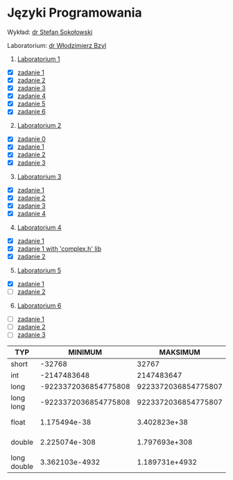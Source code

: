 # Języki Programowania

Wykład: [dr Stefan Sokołowski](http://sigma.ug.edu.pl/~stefan/Dydaktyka/JezProg)

Laboratorium: [dr Włodzimierz Bzyl](http://wbzyl.inf.ug.edu.pl/c)

1. [Laboratorium 1](lab1)
  * [x] [zadanie 1](lab1/zad1.c)
  * [x] [zadanie 2](lab1/zad2.c)
  * [x] [zadanie 3](lab1/zad3.c)
  * [x] [zadanie 4](lab1/zad4.c)
  * [x] [zadanie 5](lab1/zad5.c)
  * [x] [zadanie 6](lab1/zad6.c)

2. [Laboratorium 2](lab2)

  * [x] [zadanie 0](lab2/zad0.c)
  * [x] [zadanie 1](lab2/zad1.c)
  * [x] [zadanie 2](lab2/zad2.c)
  * [x] [zadanie 3](lab2/zad3.c)

3. [Laboratorium 3](lab3)
  * [x] [zadanie 1](lab3/zad1.c)
  * [x] [zadanie 2](lab3/zad2.c)
  * [x] [zadanie 3](lab3/zad3.c)
  * [x] [zadanie 4](lab3/zad4.c)

4. [Laboratorium 4](lab4)
  * [x] [zadanie 1](lab4/zad1.c)
  * [x] [zadanie 1 with 'complex.h' lib](lab4/zad1_with_complexh.c)
  * [x] [zadanie 2](lab4/zad2.c)

5. [Laboratorium 5](lab5)
  * [x] [zadanie 1](lab5/zad1.c)
  * [ ] [zadanie 2](lab5/zad2.c)

6. [Laboratorium 6](lab6)
  * [ ] [zadanie 1](lab6/zad1.c)
  * [ ] [zadanie 2](lab6/zad2.c)
  * [ ] [zadanie 3](lab6/zad3.c)

|        TYP|             MINIMUM|            MAKSIMUM|      "ZIARNO"|"PRECYZJA"|WE/WY|ROZMIAR|
|-----------|--------------------|--------------------|--------------|----------|-----|-------|
|      short|              -32768|               32767|              |          | %i  |      2|
|        int|         -2147483648|          2147483647|              |          | %i  |      4|
|       long|-9223372036854775808| 9223372036854775807|              |          | %li |      8|
|  long long|-9223372036854775808| 9223372036854775807|              |          | %lli|      8|
|      float|        1.175494e-38|        3.402823e+38| 1.192093e-07 |         6| %e  |      4|
|     double|       2.225074e-308|       1.797693e+308| 2.220446e-16 |        15| %le |      8|
|long double|      3.362103e-4932|      1.189731e+4932| 1.084202e-19 |        18| %Le |     16|
